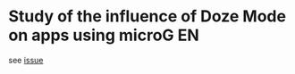 # Study of the influence of Doze Mode on apps using microG EN 

see [issue](https://github.com/DP-3T/gaenlib/issues/26)
